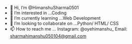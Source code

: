 - 👋 Hi, I’m @HimanshuSharma0501
- 👀 I’m interested in ...Coding
- 🌱 I’m currently learning ...Web Development
- 💞️ I’m looking to collaborate on ...Python/ HTML/ CSS
- 📫 How to reach me ... Instagram: @oyehimanshu_      Email: sharmahimanshu050104@gmail.com

<!---
HimanshuSharma0501/HimanshuSharma0501 is a ✨ special ✨ repository because its `README.md` (this file) appears on your GitHub profile.
You can click the Preview link to take a look at your changes.
--->
